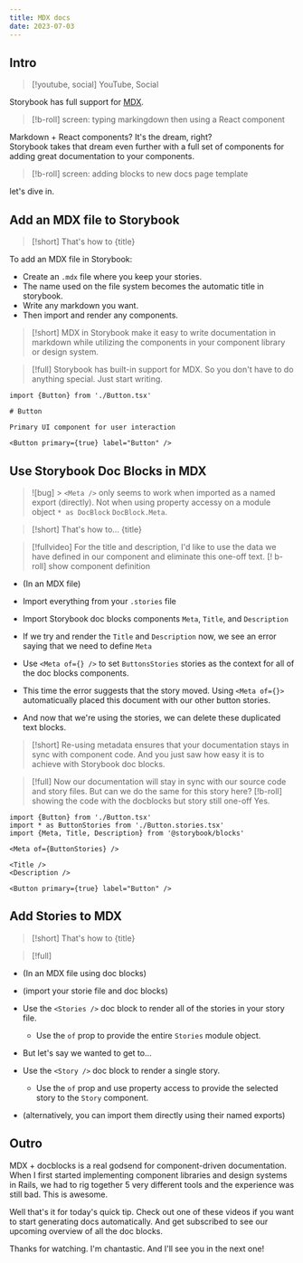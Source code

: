```yaml
---
title: MDX docs
date: 2023-07-03
---
```


## Intro

> [!youtube, social]
> YouTube, Social

Storybook has full support for [MDX]().

> [!b-roll]
> screen: typing markingdown then using a React component

Markdown + React components? It's the dream, right?  
Storybook takes that dream even further with a full set of components for adding great documentation to your components.

> [!b-roll]
> screen: adding blocks to new docs page template

let's dive in.

## Add an MDX file to Storybook

> [!short]
> That's how to {title}

To add an MDX file in Storybook:

- Create an `.mdx` file where you keep your stories.
- The name used on the file system becomes the automatic title in storybook.
- Write any markdown you want.
- Then import and render any components.

> [!short]
> MDX in Storybook make it easy to write documentation in markdown while utilizing the components in your component library or design system.

> [!full]
> Storybook has built-in support for MDX. So you don't have to do anything special. Just start writing.

```mdx
import {Button} from './Button.tsx'

# Button

Primary UI component for user interaction

<Button primary={true} label="Button" />
```

## Use Storybook Doc Blocks in MDX

> ![bug] > `<Meta />` only seems to work when imported as a named export (directly). Not when using property accessy on a module object `* as DocBlock` `DocBlock.Meta`.

> [!short]
> That's how to… {title}

> [!fullvideo]
> For the title and description, I'd like to use the data we have defined in our component and eliminate this one-off text.
> [! b-roll] show component definition

- (In an MDX file)

- Import everything from your `.stories` file
- Import Storybook doc blocks components `Meta`, `Title`, and `Description`
- If we try and render the `Title` and `Description` now, we see an error saying that we need to define `Meta`
- Use `<Meta of={} />` to set `ButtonsStories` stories as the context for all of the doc blocks components.
- This time the error suggests that the story moved. Using `<Meta of={}>` automaticually placed this document with our other button stories.
- And now that we're using the stories, we can delete these duplicated text blocks.

> [!short]
> Re-using metadata ensures that your documentation stays in sync with component code. And you just saw how easy it is to achieve with Storybook doc blocks.

> [!full]
> Now our documentation will stay in sync with our source code and story files. But can we do the same for this story here?
> [!b-roll] showing the code with the docblocks but story still one-off
> Yes.

```mdx
import {Button} from './Button.tsx'
import * as ButtonStories from './Button.stories.tsx'
import {Meta, Title, Description} from '@storybook/blocks'

<Meta of={ButtonStories} />

<Title />
<Description />

<Button primary={true} label="Button" />
```

## Add Stories to MDX

> [!short]
> That's how to {title}

> [!full]

- (In an MDX file using doc blocks)
- (import your storie file and doc blocks)
- Use the `<Stories />` doc block to render all of the stories in your story file.

  - Use the `of` prop to provide the entire `Stories` module object.

- But let's say we wanted to get to…

- Use the `<Story />` doc block to render a single story.
  - Use the `of` prop and use property access to provide the selected story to the `Story` component.
- (alternatively, you can import them directly using their named exports)

## Outro

MDX + docblocks is a real godsend for component-driven documentation.
When I first started implementing component libraries and design systems in Rails, we had to rig together 5 very different tools and the experience was still bad. This is awesome.

Well that's it for today's quick tip.
Check out one of these videos if you want to start generating docs automatically. And get subscribed to see our upcoming overview of all the doc blocks.

Thanks for watching. I'm chantastic. And I'll see you in the next one!

